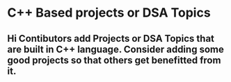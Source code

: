 # C++ Based projects or DSA Topics


## Hi Contibutors add Projects or DSA Topics that are built in C++ language. Consider adding some good projects so that others get benefitted from it.
